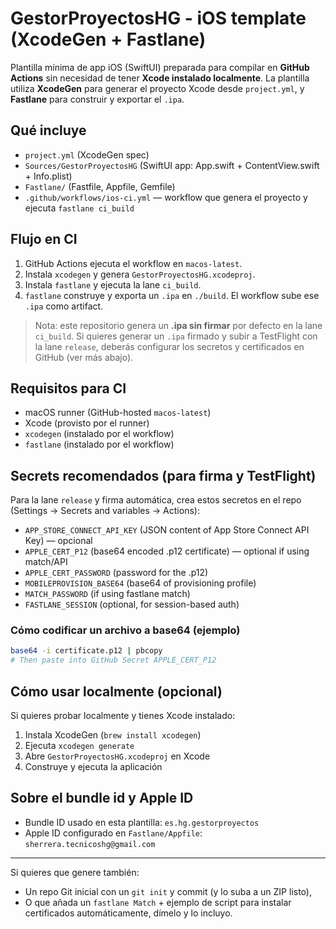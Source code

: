 # GestorProyectosHG - iOS template (XcodeGen + Fastlane)

Plantilla mínima de app iOS (SwiftUI) preparada para compilar en **GitHub Actions** sin necesidad de tener **Xcode instalado localmente**.
La plantilla utiliza **XcodeGen** para generar el proyecto Xcode desde `project.yml`, y **Fastlane** para construir y exportar el `.ipa`.

## Qué incluye
- `project.yml` (XcodeGen spec)
- `Sources/GestorProyectosHG` (SwiftUI app: App.swift + ContentView.swift + Info.plist)
- `Fastlane/` (Fastfile, Appfile, Gemfile)
- `.github/workflows/ios-ci.yml` — workflow que genera el proyecto y ejecuta `fastlane ci_build`

## Flujo en CI
1. GitHub Actions ejecuta el workflow en `macos-latest`.
2. Instala `xcodegen` y genera `GestorProyectosHG.xcodeproj`.
3. Instala `fastlane` y ejecuta la lane `ci_build`.
4. `fastlane` construye y exporta un `.ipa` en `./build`. El workflow sube ese `.ipa` como artifact.

> Nota: este repositorio genera un **.ipa sin firmar** por defecto en la lane `ci_build`. Si quieres generar un `.ipa` firmado y subir a TestFlight con la lane `release`, deberás configurar los secretos y certificados en GitHub (ver más abajo).

## Requisitos para CI
- macOS runner (GitHub-hosted `macos-latest`)
- Xcode (provisto por el runner)
- `xcodegen` (instalado por el workflow)
- `fastlane` (instalado por el workflow)

## Secrets recomendados (para firma y TestFlight)
Para la lane `release` y firma automática, crea estos secretos en el repo (Settings → Secrets and variables → Actions):
- `APP_STORE_CONNECT_API_KEY` (JSON content of App Store Connect API Key) — opcional
- `APPLE_CERT_P12` (base64 encoded .p12 certificate) — optional if using match/API
- `APPLE_CERT_PASSWORD` (password for the .p12)
- `MOBILEPROVISION_BASE64` (base64 of provisioning profile)
- `MATCH_PASSWORD` (if using fastlane match)
- `FASTLANE_SESSION` (optional, for session-based auth)

### Cómo codificar un archivo a base64 (ejemplo)
```bash
base64 -i certificate.p12 | pbcopy
# Then paste into GitHub Secret APPLE_CERT_P12
```

## Cómo usar localmente (opcional)
Si quieres probar localmente y tienes Xcode instalado:
1. Instala XcodeGen (`brew install xcodegen`)
2. Ejecuta `xcodegen generate`
3. Abre `GestorProyectosHG.xcodeproj` en Xcode
4. Construye y ejecuta la aplicación

## Sobre el bundle id y Apple ID
- Bundle ID usado en esta plantilla: `es.hg.gestorproyectos`
- Apple ID configurado en `Fastlane/Appfile`: `sherrera.tecnicoshg@gmail.com`

---

Si quieres que genere también:
- Un repo Git inicial con un `git init` y commit (y lo suba a un ZIP listo),
- O que añada un `fastlane Match` + ejemplo de script para instalar certificados automáticamente,
dímelo y lo incluyo.

